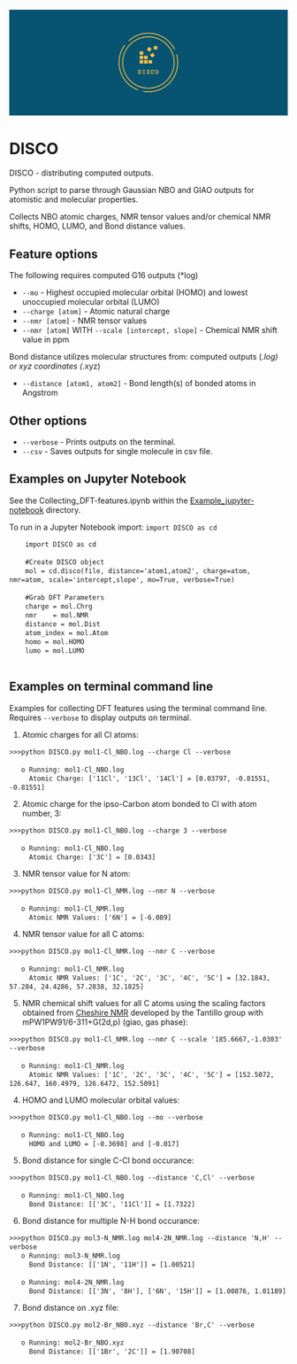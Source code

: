 ![disco](DISCO_logo.png)

# DISCO
DISCO - distributing computed outputs.

Python script to parse through Gaussian NBO and GIAO outputs for atomistic and molecular properties.

Collects NBO atomic charges, NMR tensor values and/or chemical NMR shifts, HOMO, LUMO, and Bond distance values.

## Feature options
The following requires computed G16 outputs (*log)
* `--mo` - Highest occupied molecular orbital (HOMO) and lowest unoccupied molecular orbital (LUMO)
* `--charge [atom]` - Atomic natural charge
* `--nmr [atom]`    - NMR tensor values
* `--nmr [atom]` WITH `--scale [intercept, slope]` - Chemical NMR shift value in ppm

Bond distance utilizes molecular structures from: computed outputs (*.log) or xyz coordinates (*.xyz)
* `--distance [atom1, atom2]` - Bond length(s) of bonded atoms in Angstrom

## Other options
* `--verbose` - Prints outputs on the terminal.
* `--csv` - Saves outputs for single molecule in csv file.


## Examples on Jupyter Notebook
See the Collecting_DFT-features.ipynb within the [Example_jupyter-notebook](https://github.com/Liliana-Gallegos/DISCO/tree/master/Example_jupyter-notebook) directory. 

To run in a Jupyter Notebook import: `import DISCO as cd` 
```
    import DISCO as cd
    
    #Create DISCO object
    mol = cd.disco(file, distance='atom1,atom2', charge=atom, nmr=atom, scale='intercept,slope', mo=True, verbose=True)
    
    #Grab DFT Parameters
    charge = mol.Chrg
    nmr    = mol.NMR
    distance = mol.Dist
    atom_index = mol.Atom
    homo = mol.HOMO
    lumo = mol.LUMO
   
```

## Examples on terminal command line
Examples for collecting DFT features using the terminal command line. Requires `--verbose` to display outputs on terminal.
1. Atomic charges for all Cl atoms:
```
>>>python DISCO.py mol1-Cl_NBO.log --charge Cl --verbose

   o Running: mol1-Cl_NBO.log
     Atomic Charge: ['11Cl', '13Cl', '14Cl'] = [0.03797, -0.81551, -0.81551]
```

2. Atomic charge for the ipso-Carbon atom bonded to Cl with atom number, 3:
```
>>>python DISCO.py mol1-Cl_NBO.log --charge 3 --verbose

   o Running: mol1-Cl_NBO.log
     Atomic Charge: ['3C'] = [0.0343]
```

3. NMR tensor value for N atom:
```
>>>python DISCO.py mol1-Cl_NMR.log --nmr N --verbose

   o Running: mol1-Cl_NMR.log
     Atomic NMR Values: ['6N'] = [-6.089]
```

4. NMR tensor value for all C atoms:
```
>>>python DISCO.py mol1-Cl_NMR.log --nmr C --verbose

   o Running: mol1-Cl_NMR.log
     Atomic NMR Values: ['1C', '2C', '3C', '4C', '5C'] = [32.1843, 57.284, 24.4286, 57.2838, 32.1825] 
```

5. NMR chemical shift values for all C atoms using the scaling factors obtained from [Cheshire NMR](http://cheshirenmr.info/ScalingFactors.htm) developed by the Tantillo group with mPW1PW91/6-311+G(2d,p) (giao, gas phase):
```
>>>python DISCO.py mol1-Cl_NMR.log --nmr C --scale '185.6667,-1.0303' --verbose

   o Running: mol1-Cl_NMR.log
     Atomic NMR Values: ['1C', '2C', '3C', '4C', '5C'] = [152.5072, 126.647, 160.4979, 126.6472, 152.5091]
```

4. HOMO and LUMO molecular orbital values:
```
>>>python DISCO.py mol1-Cl_NBO.log --mo --verbose

   o Running: mol1-Cl_NBO.log
     HOMO and LUMO = [-0.3698] and [-0.017]
```

5. Bond distance for single C-Cl bond occurance:
```
>>>python DISCO.py mol1-Cl_NBO.log --distance 'C,Cl' --verbose

   o Running: mol1-Cl_NBO.log
     Bond Distance: [['3C', '11Cl']] = [1.7322] 
```

6. Bond distance for multiple N-H bond occurance:
```
>>>python DISCO.py mol3-N_NMR.log mol4-2N_NMR.log --distance 'N,H' --verbose
   o Running: mol3-N_NMR.log
     Bond Distance: [['1N', '11H']] = [1.00521]
     
   o Running: mol4-2N_NMR.log
     Bond Distance: [['3N', '8H'], ['6N', '15H']] = [1.00876, 1.01189]
```


7. Bond distance on .xyz file:
```
>>>python DISCO.py mol2-Br_NBO.xyz --distance 'Br,C' --verbose

   o Running: mol2-Br_NBO.xyz
     Bond Distance: [['1Br', '2C']] = [1.90708] 
```


